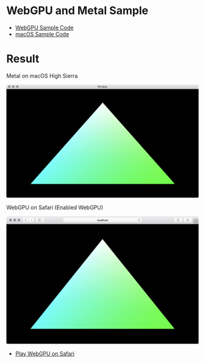 # WebGPU and Metal Sample

- [WebGPU Sample Code](docs)
- [macOS Sample Code](macos)


# Result

Metal on macOS High Sierra

![](imgs/macos_native.png)


WebGPU on Safari (Enabled WebGPU)

![](imgs/safari_webgpu.png)

- [Play WebGPU on Safari](https://ics-creative.github.io/180611_WebGPU/index.html)